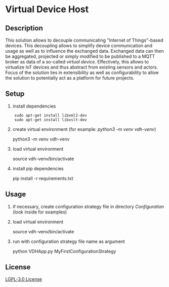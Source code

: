 # Virtual Device Host

## Description

This solution allows to decouple communicating "Internet of Things"-based devices.
This decoupling allows to simplify device communication and usage as well as to influence the exchanged data. 
Exchanged data can then be aggregated, projected or simply modified to be published to a MQTT broker as data of a so-called *virtual device*. Effectively, this allows to virtualize IoT devices and thus abstract from existing sensors and actors.
Focus of the solution lies in extensibility as well as configurability to allow the solution to potentially act as a platform for future projects.

## Setup

1. install dependencies

```
    sudo apt-get install libxml2-dev
    sudo apt-get install libxslt-dev
```

2. create virtual environment (for example: *python3 -m venv vdh-venv*)

    python3 -m venv vdh-venv

3. load virtual environment

    source vdh-venv/bin/activate

4. install pip dependencies

    pip install -r requirements.txt

## Usage

1. if necessary, create configuration strategy file in directory *Configuration* (look inside for examples)

1. load virtual environment

    source vdh-venv/bin/activate

1. run with configuration strategy file name as argument

    python VDHApp.py MyFirstConfigurationStrategy
    
## License

[LGPL-3.0 License](/LICENSE)
